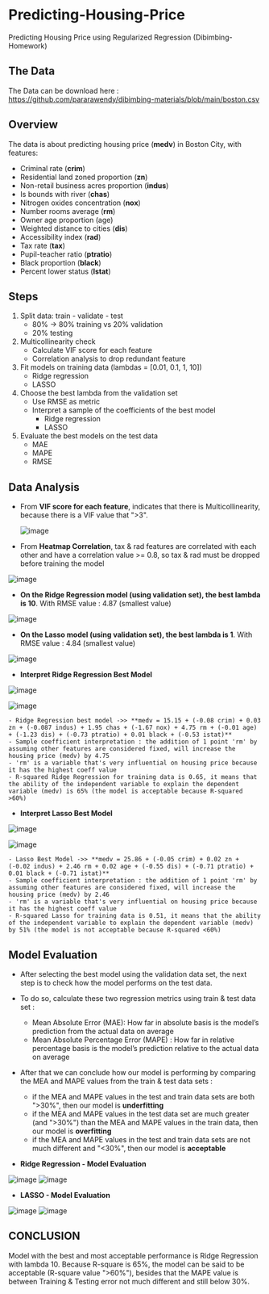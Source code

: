 # Predicting-Housing-Price
Predicting Housing Price using Regularized Regression (Dibimbing-Homework)
## The Data 
The Data can be download here : https://github.com/pararawendy/dibimbing-materials/blob/main/boston.csv
## Overview
The data is about predicting housing price (**medv**) in  Boston City, with features:
- Criminal rate (**crim**)
- Residential land zoned proportion (**zn**)
- Non-retail business acres proportion (**indus**)
- Is bounds with river (**chas**)
- Nitrogen oxides concentration (**nox**)
- Number rooms average (**rm**)
- Owner age proportion (age)
- Weighted distance to cities (**dis**)
- Accessibility index (**rad**)
- Tax rate (**tax**)
- Pupil-teacher ratio (**ptratio**)
- Black proportion (**black**)
- Percent lower status (**lstat**)
## Steps
1. Split data: train - validate - test
    - 80% → 80% training vs 20% validation
    - 20% testing
2. Multicollinearity check
    - Calculate VIF score for each feature
    - Correlation analysis to drop redundant feature
3. Fit models on training data (lambdas = [0.01, 0.1, 1, 10])
    - Ridge regression
    - LASSO
4. Choose the best lambda from the validation set
    - Use RMSE as metric
    - Interpret a sample of the coefficients of the best model
      - Ridge regression
      - LASSO
5. Evaluate the best models on the test data 
   - MAE
   - MAPE
   - RMSE
## Data Analysis
- From **VIF score for each feature**, indicates that there is Multicollinearity, because there is a VIF value that ">3".

    ![image](https://user-images.githubusercontent.com/99865400/163719731-2108b148-b782-46e0-88b0-bd9e4a00489f.png)

- From **Heatmap Correlation**, tax & rad features are correlated with each other and have a correlation value >= 0.8, so tax & rad must be dropped before training the model

![image](https://user-images.githubusercontent.com/99865400/163710058-25262c84-182b-47de-b158-5e66f69b02bc.png)

- **On the Ridge Regression model (using validation set), the best lambda is 10**. With RMSE value : 4.87 (smallest value)

![image](https://user-images.githubusercontent.com/99865400/163710144-97a66e75-1b9c-417f-886d-2e27663842f4.png)

- **On the Lasso model (using validation set), the best lambda is 1**. With RMSE value : 4.84 (smallest value)

![image](https://user-images.githubusercontent.com/99865400/163710251-2d645932-bb9c-47be-9b04-cdf206a004cb.png)

- **Interpret Ridge Regression Best Model**

![image](https://user-images.githubusercontent.com/99865400/163710358-3749c14d-2fd6-4c9c-bb93-d4050f86ca6e.png)

![image](https://user-images.githubusercontent.com/99865400/163710671-e891b7e6-a445-4bb1-880e-89410d2e16b9.png)

    - Ridge Regression best model ->> **medv = 15.15 + (-0.08 crim) + 0.03 zn + (-0.087 indus) + 1.95 chas + (-1.67 nox) + 4.75 rm + (-0.01 age) + (-1.23 dis) + (-0.73 ptratio) + 0.01 black + (-0.53 istat)**
    - Sample coefficient interpretation : the addition of 1 point 'rm' by assuming other features are considered fixed, will increase the housing price (medv) by 4.75
    - 'rm' is a variable that's very influential on housing price because it has the highest coeff value
    - R-squared Ridge Regression for training data is 0.65, it means that the ability of the independent variable to explain the dependent variable (medv) is 65% (the model is acceptable because R-squared >60%)

- **Interpret Lasso Best Model**

![image](https://user-images.githubusercontent.com/99865400/163710514-24919f49-ec7c-4238-ba67-a8c17ec97695.png)

![image](https://user-images.githubusercontent.com/99865400/163710757-492fc842-a241-472f-aaa6-1d4c772f5008.png)

    - Lasso Best Model ->> **medv = 25.86 + (-0.05 crim) + 0.02 zn + (-0.02 indus) + 2.46 rm + 0.02 age + (-0.55 dis) + (-0.71 ptratio) + 0.01 black + (-0.71 istat)**
    - Sample coefficient interpretation : the addition of 1 point 'rm' by assuming other features are considered fixed, will increase the housing price (medv) by 2.46
    - 'rm' is a variable that's very influential on housing price because it has the highest coeff value
    - R-squared Lasso for training data is 0.51, it means that the ability of the independent variable to explain the dependent variable (medv) by 51% (the model is not acceptable because R-squared <60%)
    
## Model Evaluation
- After selecting the best model using the validation data set, the next step is to check how the model performs on the test data.
- To do so, calculate these two regression metrics using train & test data set :
    - Mean Absolute Error (MAE): How far in absolute basis is the model’s prediction  from the actual data on average
    - Mean Absolute Percentage Error (MAPE) : How far in relative percentage basis is the model’s  prediction relative to the actual data on average
- After that we can conclude how our model is performing by comparing the MEA and MAPE values from the train & test data sets :
    - if the MEA and MAPE values in the test and train data sets are both ">30%", then our model is **underfitting**
    - if the MEA and MAPE values in the test data set are much greater (and ">30%") than the MEA and MAPE values in the train data, then our model is **overfitting**
    - if the MEA and MAPE values in the test and train data sets are not much different and "<30%", then our model is **acceptable**

- **Ridge Regression - Model Evaluation**

![image](https://user-images.githubusercontent.com/99865400/163710962-1a4b7894-f5e9-42c5-a444-ef3c8d87e963.png)
![image](https://user-images.githubusercontent.com/99865400/163710976-fd9ceb76-56f4-495b-8a9c-af7b9ab6846f.png)

- **LASSO - Model Evaluation**

![image](https://user-images.githubusercontent.com/99865400/163710968-736d93e7-e4aa-4b3a-a481-f9f61cc4e5d1.png)
![image](https://user-images.githubusercontent.com/99865400/163711009-dfe0a385-56a0-4101-84e8-8f8a8004f161.png)

## CONCLUSION
Model with the best and most acceptable performance is Ridge Regression with lambda 10. Because R-square is 65%, the model can be said to be acceptable (R-square value ">60%"), besides that the MAPE value is between Training & Testing error not much different and still below 30%.
